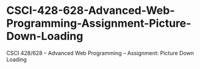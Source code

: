 # CSCI-428-628-Advanced-Web-Programming-Assignment-Picture-Down-Loading
CSCI 428/628 – Advanced Web Programming – Assignment: Picture Down Loading
